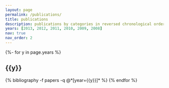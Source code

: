 ```yaml
---
layout: page
permalink: /publications/
title: publications
description: publications by categories in reversed chronological order.
years: [2013, 2012, 2011, 2010, 2009, 2008]
nav: true
nav_order: 2
---
```

<!-- _pages/publications.md -->
<div class="publications">

{%- for y in page.years %}
  <h2 class="year">{{y}}</h2>
  {% bibliography -f papers -q @*[year={{y}}]* %}
{% endfor %}

</div>
